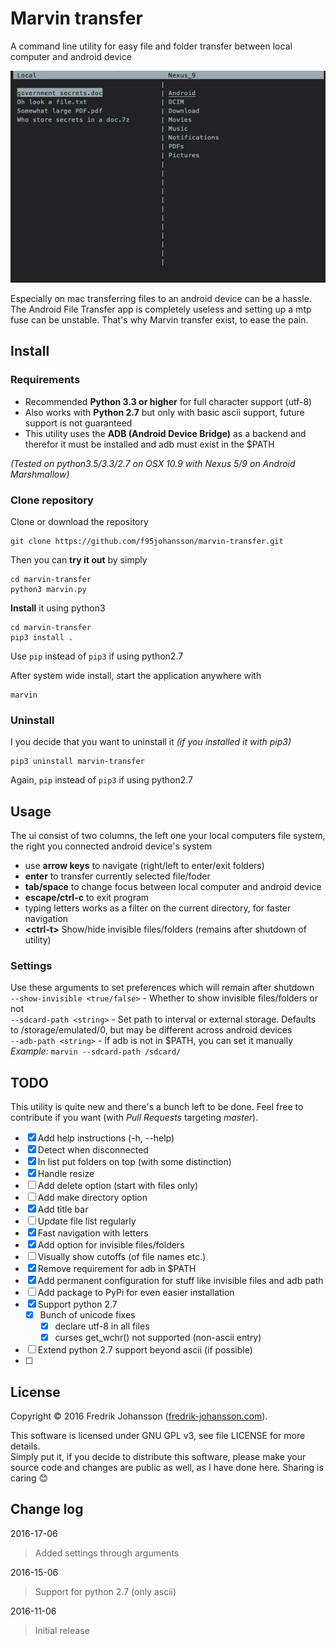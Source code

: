 Marvin transfer
===============
A command line utility for easy file and folder transfer between local computer and android device  

![Marvin demo](marvin-demo.gif)  

Especially on mac transferring files to an android device can be a hassle. The Android File Transfer app is completely useless and setting up a mtp fuse can be unstable. That's why Marvin transfer exist, to ease the pain.  

## Install
### Requirements
* Recommended **Python 3.3 or higher** for full character support (utf-8)
* Also works with **Python 2.7** but only with basic ascii support, future support is not guaranteed
* This utility uses the **ADB (Android Device Bridge)** as a backend and therefor it must be installed and adb must exist in the $PATH  

*(Tested on python3.5/3.3/2.7 on OSX 10.9 with Nexus 5/9 on Android Marshmallow)*


### Clone repository
Clone or download the repository

    git clone https://github.com/f95johansson/marvin-transfer.git

Then you can **try it out** by simply 

    cd marvin-transfer
    python3 marvin.py

**Install** it using python3

    cd marvin-transfer
    pip3 install .

Use `pip` instead of `pip3` if using python2.7

After system wide install, start the application anywhere with

    marvin

### Uninstall
I you decide that you want to uninstall it *(if you installed it with pip3)*

    pip3 uninstall marvin-transfer

Again, `pip` instead of `pip3` if using python2.7



## Usage
The ui consist of two columns, the left one your local computers file system, the right you connected android device's system

* use **arrow keys** to navigate (right/left to enter/exit folders)
* **enter** to transfer currently selected file/foder
* **tab/space** to change focus between local computer and android device
* **escape/ctrl-c** to exit program
* typing letters works as a filter on the current directory, for faster navigation
* **\<ctrl-t\>** Show/hide invisible files/folders (remains after shutdown of utility)

### Settings
Use these arguments to set preferences which will remain after shutdown  
`--show-invisible <true/false>` - Whether to show invisible files/folders or not  
`--sdcard-path <string>` - Set path to interval or external storage. Defaults to /storage/emulated/0, but may be different across android devices  
`--adb-path <string>` - If adb is not in \$PATH, you can set it manually  
*Example:* `marvin --sdcard-path /sdcard/`

## TODO
This utility is quite new and there's a bunch left to be done. Feel free to contribute if you want (with *Pull Requests* targeting *master*). 

* [X] Add help instructions (-h, --help)
* [X] Detect when disconnected
* [X] In list put folders on top (with some distinction)
* [X] Handle resize
* [ ] Add delete option (start with files only)
* [ ] Add make directory option
* [X] Add title bar
* [ ] Update file list regularly
* [X] Fast navigation with letters
* [X] Add option for invisible files/folders
* [ ] Visually show cutoffs (of file names etc.)
* [X] Remove requirement for adb in \$PATH
* [X] Add permanent configuration for stuff like invisible files and adb path
* [ ] Add package to PyPi for even easier installation
* [X] Support python 2.7
    * [X] Bunch of unicode fixes
        * [X] declare utf-8 in all files
        * [X] curses get_wchr() not supported (non-ascii entry)
* [ ] Extend python 2.7 support beyond ascii (if possible)
* [ ] 


## License
Copyright © 2016 Fredrik Johansson ([fredrik-johansson.com](http://fredrik-johansson.com)).

This software is licensed under GNU GPL v3, see file LICENSE for more details.  
Simply put it, if you decide to distribute this software, please make your source code and changes are public as well, as I have done here. Sharing is caring 😊  

## Change log
2016-17-06
> Added settings through arguments

2016-15-06
> Support for python 2.7 (only ascii)

2016-11-06
>  Initial release
